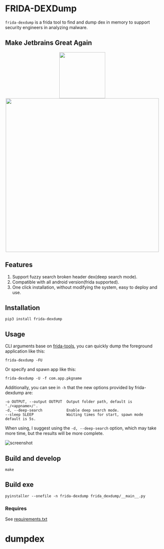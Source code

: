 # FRIDA-DEXDump

`frida-dexdump` is a frida tool to find and dump dex in memory to support security engineers in analyzing malware.

## Make Jetbrains Great Again

<p align="center">
    <img src = "https://resources.jetbrains.com/storage/products/company/brand/logos/jb_beam.png" width = 150>
    <img src = "https://resources.jetbrains.com/storage/products/company/brand/logos/PyCharm.png" width = 500>
</p>

## Features

1. Support fuzzy search broken header dex(deep search mode).
2. Compatible with all android version(frida supported).
3. One click installation, without modifying the system, easy to deploy and use.

## Installation

```
pip3 install frida-dexdump
```

## Usage

CLI arguments base on [frida-tools](https://github.com/frida/frida-tools), you can quickly dump the foreground application like this:

```
frida-dexdump -FU
```

Or specify and spawn app like this:

```
frida-dexdump -U -f com.app.pkgname
```

Additionally, you can see in `-h` that the new options provided by frida-dexdump are: 

```
-o OUTPUT, --output OUTPUT  Output folder path, default is './<appname>/'.
-d, --deep-search           Enable deep search mode.
--sleep SLEEP               Waiting times for start, spawn mode default is 5s.
```

When using, I suggest using the `-d, --deep-search` option, which may take more time, but the results will be more complete.

![screenshot](screenshot.png)

## Build and develop

```
make

```
## Build exe
```
pyinstaller --onefile -n frida-dexdump frida_dexdump/__main__.py
```
### Requires

See [requirements.txt](https://github.com/hluwa/FRIDA-DEXDump/blob/master/requirements.txt)


# dumpdex
